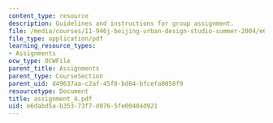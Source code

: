 ```yaml
---
content_type: resource
description: Guidelines and instructions for group assignment.
file: /media/courses/11-946j-beijing-urban-design-studio-summer-2004/e6dabd5ab35373f7d0765fe00404d921_assignment_4.pdf
file_type: application/pdf
learning_resource_types:
- Assignments
ocw_type: OCWFile
parent_title: Assignments
parent_type: CourseSection
parent_uid: d49637aa-c2af-45f8-bd04-bfcefa0058f9
resourcetype: Document
title: assignment_4.pdf
uid: e6dabd5a-b353-73f7-d076-5fe00404d921
---
```

